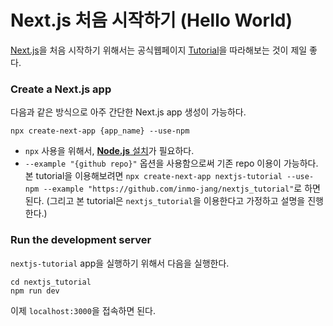 # Next.js 처음 시작하기 (Hello World)

[Next.js](https://nextjs.org/)을 처음 시작하기 위해서는 공식웹페이지 [Tutorial](https://nextjs.org/learn/basics/create-nextjs-app)을 따라해보는 것이 제일 좋다. 


### Create a Next.js app
다음과 같은 방식으로 아주 간단한 Next.js app 생성이 가능하다.
 
```
npx create-next-app {app_name} --use-npm 
```

- `npx` 사용을 위해서, [**Node.js** 설치](https://nodejs.org/en/download/)가 필요하다.
- `--example "{github repo}"` 옵션을 사용함으로써 기존 repo 이용이 가능하다. 본 tutorial을 이용해보려면 `npx create-next-app nextjs-tutorial --use-npm --example "https://github.com/inmo-jang/nextjs_tutorial"`로 하면 된다. (그리고 본 tutorial은 `nextjs_tutorial`을 이용한다고 가정하고 설명을 진행한다.) 

### Run the development server
`nextjs-tutorial` app을 실행하기 위해서 다음을 실행한다.

```
cd nextjs_tutorial
npm run dev
```

이제 `localhost:3000`을 접속하면 된다. 